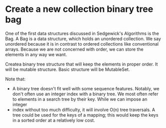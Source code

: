 # Create a new collection binary tree bag

One of the first data structures discussed in Sedgewick's Algorithms is the Bag. A Bag is a data structure, which holds an unordered collection. We say unordered because it is in contrast to ordered collections like conventional arrays. Because we are not concerned with order, we can store the elements in any way we want.

Createa binary tree structure that will keep the elements in proper order. It will be mutable structure. Basic structure will be MutableSet.

Note that:
* A binary tree doesn't fit well with some sequence features. Notably, we
don't often use an integer index with a binary tree. We most often refer to
elements in a search tree by their key. While we can impose an integer
* index without too much difficulty, it will involve O(n) tree traversals.
A tree could be used for the keys of a mapping; this would keep the keys in
a sorted order at a relatively low cost.